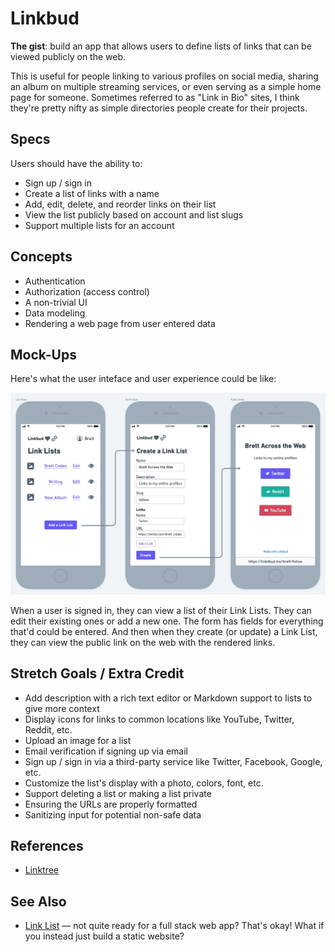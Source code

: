 # Linkbud

**The gist**: build an app that allows users to define lists of links that can be viewed publicly on the web.

This is useful for people linking to various profiles on social media, sharing an album on multiple streaming services, or even serving as a simple home page for someone. Sometimes referred to as "Link in Bio" sites, I think they're pretty nifty as simple directories people create for their projects.

## Specs

Users should have the ability to:

- Sign up / sign in
- Create a list of links with a name
- Add, edit, delete, and reorder links on their list
- View the list publicly based on account and list slugs
- Support multiple lists for an account

## Concepts

- Authentication
- Authorization (access control)
- A non-trivial UI
- Data modeling
- Rendering a web page from user entered data

## Mock-Ups

Here's what the user inteface and user experience could be like:

![linkbud mock-up](./img/linkbud.webp)

When a user is signed in, they can view a list of their Link Lists. They can edit their existing ones or add a new one. The form has fields for everything that'd could be entered. And then when they create (or update) a Link List, they can view the public link on the web with the rendered links.

## Stretch Goals / Extra Credit

- Add description with a rich text editor or Markdown support to lists to give more context
- Display icons for links to common locations like YouTube, Twitter, Reddit, etc.
- Upload an image for a list
- Email verification if signing up via email
- Sign up / sign in via a third-party service like Twitter, Facebook, Google, etc.
- Customize the list's display with a photo, colors, font, etc.
- Support deleting a list or making a list private
- Ensuring the URLs are properly formatted
- Sanitizing input for potential non-safe data

## References

- [Linktree](https://linktr.ee)

## See Also

- [Link List](../websites/link-list.md) — not quite ready for a full stack web app? That's okay! What if you instead just build a static website?
